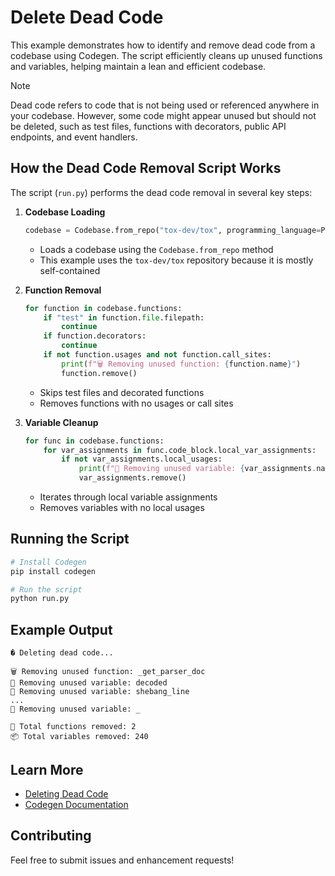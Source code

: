 # Delete Dead Code

This example demonstrates how to identify and remove dead code from a codebase using Codegen. The script efficiently cleans up unused functions and variables, helping maintain a lean and efficient codebase.

> [!NOTE]
> Dead code refers to code that is not being used or referenced anywhere in your codebase. However, some code might appear unused but should not be deleted, such as test files, functions with decorators, public API endpoints, and event handlers.

## How the Dead Code Removal Script Works

The script (`run.py`) performs the dead code removal in several key steps:

1. **Codebase Loading**
   ```python
   codebase = Codebase.from_repo("tox-dev/tox", programming_language=ProgrammingLanguage.PYTHON)
   ```
   - Loads a codebase using the `Codebase.from_repo` method
   - This example uses the `tox-dev/tox` repository because it is mostly self-contained

2. **Function Removal**
   ```python
   for function in codebase.functions:
       if "test" in function.file.filepath:
           continue
       if function.decorators:
           continue
       if not function.usages and not function.call_sites:
           print(f"🗑️ Removing unused function: {function.name}")
           function.remove()
   ```
   - Skips test files and decorated functions
   - Removes functions with no usages or call sites

3. **Variable Cleanup**
   ```python
   for func in codebase.functions:
       for var_assignments in func.code_block.local_var_assignments:
           if not var_assignments.local_usages:
               print(f"🧹 Removing unused variable: {var_assignments.name}")
               var_assignments.remove()
   ```
   - Iterates through local variable assignments
   - Removes variables with no local usages

## Running the Script

```bash
# Install Codegen
pip install codegen

# Run the script
python run.py
```

## Example Output

```
� Deleting dead code...

🗑️ Removing unused function: _get_parser_doc
🧹 Removing unused variable: decoded
🧹 Removing unused variable: shebang_line
...
🧹 Removing unused variable: _

🔧 Total functions removed: 2
📦 Total variables removed: 240
```


## Learn More

- [Deleting Dead Code](https://docs.codegen.com/tutorials/deleting-dead-code)
- [Codegen Documentation](https://docs.codegen.com)

## Contributing

Feel free to submit issues and enhancement requests!
